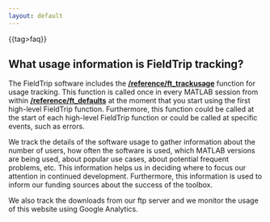 ```yaml
---
layout: default
---
```


{{tag>faq}}

## What usage information is FieldTrip tracking?

The FieldTrip software includes the **[/reference/ft_trackusage](/reference/ft_trackusage)** function for usage tracking. This function is called once in every MATLAB session from within **[/reference/ft_defaults](/reference/ft_defaults)** at the moment that you start using the first high-level FieldTrip function. Furthermore, this function could be called at the start of each high-level FieldTrip function or could be called at specific events, such as errors.
 
We track the details of the software usage to gather information about the number of users, how often the software is used, which MATLAB versions are being used, about popular use cases, about potential frequent problems, etc. This information helps us in deciding where to focus our attention in continued development. Furthermore, this information is used to inform our funding sources about the success of the toolbox. 

We also track the downloads from our ftp server and we monitor the usage of this website using Google Analytics. 
